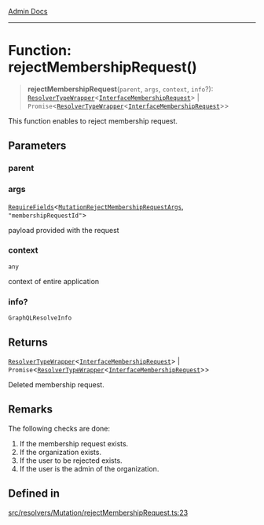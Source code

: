 [Admin Docs](/)

***

# Function: rejectMembershipRequest()

> **rejectMembershipRequest**(`parent`, `args`, `context`, `info`?): [`ResolverTypeWrapper`](../../../../types/generatedGraphQLTypes/type-aliases/ResolverTypeWrapper.md)\<[`InterfaceMembershipRequest`](../../../../models/MembershipRequest/interfaces/InterfaceMembershipRequest.md)\> \| `Promise`\<[`ResolverTypeWrapper`](../../../../types/generatedGraphQLTypes/type-aliases/ResolverTypeWrapper.md)\<[`InterfaceMembershipRequest`](../../../../models/MembershipRequest/interfaces/InterfaceMembershipRequest.md)\>\>

This function enables to reject membership request.

## Parameters

### parent

### args

[`RequireFields`](../../../../types/generatedGraphQLTypes/type-aliases/RequireFields.md)\<[`MutationRejectMembershipRequestArgs`](../../../../types/generatedGraphQLTypes/type-aliases/MutationRejectMembershipRequestArgs.md), `"membershipRequestId"`\>

payload provided with the request

### context

`any`

context of entire application

### info?

`GraphQLResolveInfo`

## Returns

[`ResolverTypeWrapper`](../../../../types/generatedGraphQLTypes/type-aliases/ResolverTypeWrapper.md)\<[`InterfaceMembershipRequest`](../../../../models/MembershipRequest/interfaces/InterfaceMembershipRequest.md)\> \| `Promise`\<[`ResolverTypeWrapper`](../../../../types/generatedGraphQLTypes/type-aliases/ResolverTypeWrapper.md)\<[`InterfaceMembershipRequest`](../../../../models/MembershipRequest/interfaces/InterfaceMembershipRequest.md)\>\>

Deleted membership request.

## Remarks

The following checks are done:
1. If the membership request exists.
2. If the organization exists.
3. If the user to be rejected exists.
4. If the user is the admin of the organization.

## Defined in

[src/resolvers/Mutation/rejectMembershipRequest.ts:23](https://github.com/Suyash878/talawa-api/blob/cfd688207611ba245c99edd8dbaccb2cdbf6a043/src/resolvers/Mutation/rejectMembershipRequest.ts#L23)
